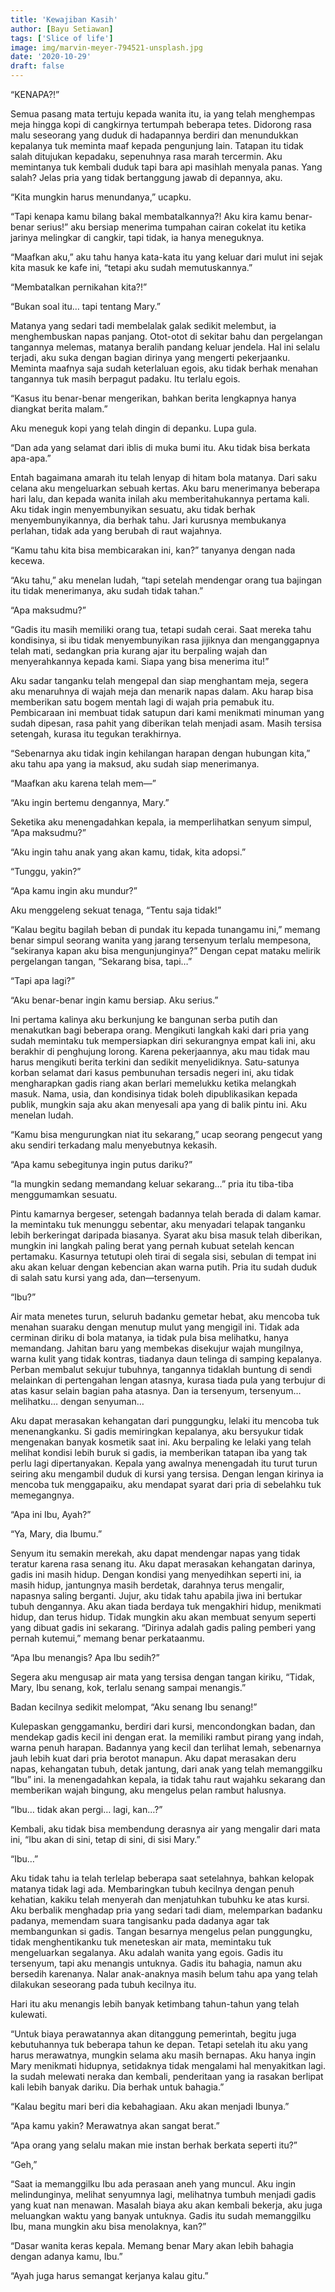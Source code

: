 ```yaml
---
title: 'Kewajiban Kasih'
author: [Bayu Setiawan]
tags: ['Slice of life']
image: img/marvin-meyer-794521-unsplash.jpg
date: '2020-10-29'
draft: false
---
```

“KENAPA?!”

Semua pasang mata tertuju kepada wanita itu, ia yang telah menghempas meja hingga kopi di cangkirnya tertumpah beberapa tetes. Didorong rasa malu seseorang yang duduk di hadapannya berdiri dan menundukkan kepalanya tuk meminta maaf kepada pengunjung lain. Tatapan itu tidak salah ditujukan kepadaku, sepenuhnya rasa marah tercermin. Aku memintanya tuk kembali duduk tapi bara api masihlah menyala panas. Yang salah? Jelas pria yang tidak bertanggung jawab di depannya, aku.

“Kita mungkin harus menundanya,” ucapku.

“Tapi kenapa kamu bilang bakal membatalkannya?! Aku kira kamu benar-benar serius!” aku bersiap menerima tumpahan cairan cokelat itu ketika jarinya melingkar di cangkir, tapi tidak, ia hanya meneguknya.

“Maafkan aku,” aku tahu hanya kata-kata itu yang keluar dari mulut ini sejak kita masuk ke kafe ini, “tetapi aku sudah memutuskannya.”

“Membatalkan pernikahan kita?!”

“Bukan soal itu… tapi tentang Mary.”

Matanya yang sedari tadi membelalak galak sedikit melembut, ia menghembuskan napas panjang. Otot-otot di sekitar bahu dan pergelangan tangannya melemas, matanya beralih pandang keluar jendela. Hal ini selalu terjadi, aku suka dengan bagian dirinya yang mengerti pekerjaanku. Meminta maafnya saja sudah keterlaluan egois, aku tidak berhak menahan tangannya tuk masih berpagut padaku. Itu terlalu egois.

“Kasus itu benar-benar mengerikan, bahkan berita lengkapnya hanya diangkat berita malam.”

Aku meneguk kopi yang telah dingin di depanku. Lupa gula.

“Dan ada yang selamat dari iblis di muka bumi itu. Aku tidak bisa berkata apa-apa.”

Entah bagaimana amarah itu telah lenyap di hitam bola matanya. Dari saku celana aku mengeluarkan sebuah kertas. Aku baru menerimanya beberapa hari lalu, dan kepada wanita inilah aku memberitahukannya pertama kali. Aku tidak ingin menyembunyikan sesuatu, aku tidak berhak menyembunyikannya, dia berhak tahu. Jari kurusnya membukanya perlahan, tidak ada yang berubah di raut wajahnya.

“Kamu tahu kita bisa membicarakan ini, kan?” tanyanya dengan nada kecewa.

“Aku tahu,” aku menelan ludah, “tapi setelah mendengar orang tua bajingan itu tidak menerimanya, aku sudah tidak tahan.”

“Apa maksudmu?”

“Gadis itu masih memiliki orang tua, tetapi sudah cerai. Saat mereka tahu kondisinya, si ibu tidak menyembunyikan rasa jijiknya dan menganggapnya telah mati, sedangkan pria kurang ajar itu berpaling wajah dan menyerahkannya kepada kami. Siapa yang bisa menerima itu!”

Aku sadar tanganku telah mengepal dan siap menghantam meja, segera aku menaruhnya di wajah meja dan menarik napas dalam. Aku harap bisa memberikan satu bogem mentah lagi di wajah pria pemabuk itu. Pembicaraan ini membuat tidak satupun dari kami menikmati minuman yang sudah dipesan, rasa pahit yang diberikan telah menjadi asam. Masih tersisa setengah, kurasa itu tegukan terakhirnya. 

“Sebenarnya aku tidak ingin kehilangan harapan dengan hubungan kita,” aku tahu apa yang ia maksud, aku sudah siap menerimanya.

“Maafkan aku karena telah mem—”

“Aku ingin bertemu dengannya, Mary.”

Seketika aku menengadahkan kepala, ia memperlihatkan senyum simpul, “Apa maksudmu?”

“Aku ingin tahu anak yang akan kamu, tidak, kita adopsi.”

“Tunggu, yakin?”

“Apa kamu ingin aku mundur?”

Aku menggeleng sekuat tenaga, “Tentu saja tidak!”

“Kalau begitu bagilah beban di pundak itu kepada tunangamu ini,” memang benar simpul seorang wanita yang jarang tersenyum terlalu mempesona, “sekiranya kapan aku bisa mengunjunginya?”
Dengan cepat mataku melirik pergelangan tangan, “Sekarang bisa, tapi…”

“Tapi apa lagi?”

“Aku benar-benar ingin kamu bersiap. Aku serius.”

Ini pertama kalinya aku berkunjung ke bangunan serba putih dan menakutkan bagi beberapa orang. Mengikuti langkah kaki dari pria yang sudah memintaku tuk mempersiapkan diri sekurangnya empat kali ini, aku berakhir di penghujung lorong. Karena pekerjaannya, aku mau tidak mau harus mengikuti berita terkini dan sedikit menyelidiknya. Satu-satunya korban selamat dari kasus pembunuhan tersadis negeri ini, aku tidak mengharapkan gadis riang akan berlari memelukku ketika melangkah masuk. Nama, usia, dan kondisinya tidak boleh dipublikasikan kepada publik, mungkin saja aku akan menyesali apa yang di balik pintu ini. Aku menelan ludah.

“Kamu bisa mengurungkan niat itu sekarang,” ucap seorang pengecut yang aku sendiri terkadang malu menyebutnya kekasih.

“Apa kamu sebegitunya ingin putus dariku?”

“Ia mungkin sedang memandang keluar sekarang…” pria itu tiba-tiba menggumamkan sesuatu.

Pintu kamarnya bergeser, setengah badannya telah berada di dalam kamar. Ia memintaku tuk menunggu sebentar, aku menyadari telapak tanganku lebih berkeringat daripada biasanya. Syarat aku bisa masuk telah diberikan, mungkin ini langkah paling berat yang pernah kubuat setelah kencan pertamaku. Kasurnya tetutupi oleh tirai di segala sisi, sebulan di tempat ini aku akan keluar dengan kebencian akan warna putih. Pria itu sudah duduk di salah satu kursi yang ada, dan—tersenyum.

“Ibu?”

Air mata menetes turun, seluruh badanku gemetar hebat, aku mencoba tuk menahan suaraku dengan menutup mulut yang mengigil ini. Tidak ada cerminan diriku di bola matanya, ia tidak pula bisa melihatku, hanya memandang. Jahitan baru yang membekas disekujur wajah mungilnya, warna kulit yang tidak kontras, tiadanya daun telinga di samping kepalanya. Perban membalut sekujur tubuhnya, tangannya tidaklah buntung di sendi melainkan di pertengahan lengan atasnya, kurasa tiada pula yang terbujur di atas kasur selain bagian paha atasnya. Dan ia tersenyum, tersenyum… melihatku… dengan senyuman…

Aku dapat merasakan kehangatan dari punggungku, lelaki itu mencoba tuk menenangkanku. Si gadis memiringkan kepalanya, aku bersyukur tidak mengenakan banyak kosmetik saat ini. Aku berpaling ke lelaki yang telah melihat kondisi lebih buruk si gadis, ia memberikan tatapan iba yang tak perlu lagi dipertanyakan. Kepala yang awalnya menengadah itu turut turun seiring aku mengambil duduk di kursi yang tersisa. Dengan lengan kirinya ia mencoba tuk menggapaiku, aku mendapat syarat dari pria di sebelahku tuk memegangnya.

“Apa ini Ibu, Ayah?”

“Ya, Mary, dia Ibumu.”

Senyum itu semakin merekah, aku dapat mendengar napas yang tidak teratur karena rasa senang itu. Aku dapat merasakan kehangatan darinya, gadis ini masih hidup. Dengan kondisi yang menyedihkan seperti ini, ia masih hidup, jantungnya masih berdetak, darahnya terus mengalir, napasnya saling berganti. Jujur, aku tidak tahu apabila jiwa ini bertukar tubuh dengannya. Aku akan tiada berdaya tuk mengakhiri hidup, menikmati hidup, dan terus hidup. Tidak mungkin aku akan membuat senyum seperti yang dibuat gadis ini sekarang. “Dirinya adalah gadis paling pemberi yang pernah kutemui,” memang benar perkataanmu.

“Apa Ibu menangis? Apa Ibu sedih?”

Segera aku mengusap air mata yang tersisa dengan tangan kiriku, “Tidak, Mary, Ibu senang, kok, terlalu senang sampai menangis.”

Badan kecilnya sedikit melompat, “Aku senang Ibu senang!”

Kulepaskan genggamanku, berdiri dari kursi, mencondongkan badan, dan mendekap gadis kecil ini dengan erat. Ia memiliki rambut pirang yang indah, warna penuh harapan. Badannya yang kecil dan terlihat lemah, sebenarnya jauh lebih kuat dari pria berotot manapun. Aku dapat merasakan deru napas, kehangatan tubuh, detak jantung, dari anak yang telah memanggilku “Ibu” ini. Ia menengadahkan kepala, ia tidak tahu raut wajahku sekarang dan memberikan wajah bingung, aku mengelus pelan rambut halusnya.

“Ibu… tidak akan pergi… lagi, kan…?”

Kembali, aku tidak bisa membendung derasnya air yang mengalir dari mata ini, “Ibu akan di sini, tetap di sini, di sisi Mary.”

“Ibu…”

Aku tidak tahu ia telah terlelap beberapa saat setelahnya, bahkan kelopak matanya tidak lagi ada. Membaringkan tubuh kecilnya dengan penuh kehatian, kakiku telah menyerah dan menjatuhkan tubuhku ke atas kursi. Aku berbalik menghadap pria yang sedari tadi diam, melemparkan badanku padanya, memendam suara tangisanku pada dadanya agar tak membangunkan si gadis. Tangan besarnya mengelus pelan punggungku, tidak menghentikanku tuk meneteskan air mata, memintaku tuk mengeluarkan segalanya. Aku adalah wanita yang egois. Gadis itu tersenyum, tapi aku menangis untuknya. Gadis itu bahagia, namun aku bersedih karenanya. Nalar anak-anaknya masih belum tahu apa yang telah dilakukan seseorang pada tubuh kecilnya itu.

Hari itu aku menangis lebih banyak ketimbang tahun-tahun yang telah kulewati.

“Untuk biaya perawatannya akan ditanggung pemerintah, begitu juga kebutuhannya tuk beberapa tahun ke depan. Tetapi setelah itu aku yang harus merawatnya, mungkin selama aku masih bernapas. Aku hanya ingin Mary menikmati hidupnya, setidaknya tidak mengalami hal menyakitkan lagi. Ia sudah melewati neraka dan kembali, penderitaan yang ia rasakan berlipat kali lebih banyak dariku. Dia berhak untuk bahagia.”

“Kalau begitu mari beri dia kebahagiaan. Aku akan menjadi Ibunya.”

“Apa kamu yakin? Merawatnya akan sangat berat.”

“Apa orang yang selalu makan mie instan berhak berkata seperti itu?”

“Geh,”

“Saat ia memanggilku Ibu ada perasaan aneh yang muncul. Aku ingin melindunginya, melihat senyumnya lagi, melihatnya tumbuh menjadi gadis yang kuat nan menawan. Masalah biaya aku akan kembali bekerja, aku juga meluangkan waktu yang banyak untuknya. Gadis itu sudah memanggilku Ibu, mana mungkin aku bisa menolaknya, kan?”

“Dasar wanita keras kepala. Memang benar Mary akan lebih bahagia dengan adanya kamu, Ibu.”

“Ayah juga harus semangat kerjanya kalau gitu.”

